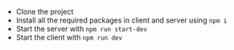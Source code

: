 * Clone the project
* Install all the required packages in client and server using `npm i`
* Start the server with `npm run start-dev`
* Start the client with `npm run dev`
